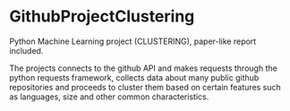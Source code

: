 # GithubProjectClustering
Python Machine Learning project (CLUSTERING), paper-like report included.

The projects connects to the github API and makes requests through the python requests framework, collects data about many public github repositories and proceeds to cluster them based on certain features such as languages, size and other common characteristics. 
